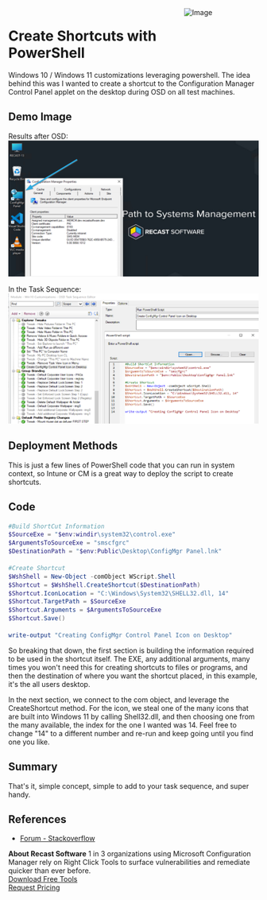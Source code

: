 <img style="float: right;" src="https://www.recastsoftware.com/wp-content/uploads/2021/10/Recast-Logo-Dark_Horizontal.svg"  alt="Image" height="43" width="150">

# Create Shortcuts with PowerShell

Windows 10 / Windows 11 customizations leveraging powershell.  The idea behind this was I wanted to create a shortcut to the Configuration Manager Control Panel applet on the desktop during OSD on all test machines.

## Demo Image

Results after OSD:
[![Create Shortcut 01](media/Customization_CreateShortcut01.png)](media/Customization_CreateShortcut01.png)

In the Task Sequence:
[![Create Shortcut 02](media/Customization_CreateShortcut02.png)](media/Customization_CreateShortcut02.png)

## Deployment Methods

This is just a few lines of PowerShell code that you can run in system context, so Intune or CM is a great way to deploy the script to create shortcuts.

## Code

```PowerShell
#Build ShortCut Information
$SourceExe = "$env:windir\system32\control.exe"
$ArgumentsToSourceExe = "smscfgrc"
$DestinationPath = "$env:Public\Desktop\ConfigMgr Panel.lnk"

#Create Shortcut
$WshShell = New-Object -comObject WScript.Shell
$Shortcut = $WshShell.CreateShortcut($DestinationPath)
$Shortcut.IconLocation = "C:\Windows\System32\SHELL32.dll, 14"
$Shortcut.TargetPath = $SourceExe
$Shortcut.Arguments = $ArgumentsToSourceExe
$Shortcut.Save()

write-output "Creating ConfigMgr Control Panel Icon on Desktop"
```

So breaking that down, the first section is building the information required to be used in the shortcut itself.  The EXE, any additional arguments, many times you won't need this for creating shortcuts to files or programs, and then the destination of where you want the shortcut placed, in this example, it's the all users desktop.

In the next section, we connect to the com object, and leverage the CreateShortcut method.  For the icon, we steal one of the many icons that are built into Windows 11 by calling Shell32.dll, and then choosing one from the many available, the index for the one I wanted was 14.  Feel free to change "14" to a different number and re-run and keep going until you find one you like.  

## Summary

That's it, simple concept, simple to add to your task sequence, and super handy.

## References

- [Forum - Stackoverflow](https://stackoverflow.com/questions/41707358/how-can-i-change-icons-for-existing-url-shortcuts-using-powershell)

**About Recast Software**
1 in 3 organizations using Microsoft Configuration Manager rely on Right Click Tools to surface vulnerabilities and remediate quicker than ever before.  
[Download Free Tools](https://www.recastsoftware.com/?utm_source=cmdocs&utm_medium=referral&utm_campaign=cmdocs#formarea)  
[Request Pricing](https://www.recastsoftware.com/pricing?utm_source=cmdocs&utm_medium=referral&utm_campaign=cmdocs)
